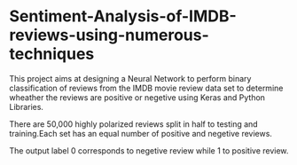 # Sentiment-Analysis-of-IMDB-reviews-using-numerous-techniques
This project aims at designing a Neural Network to perform binary classification of reviews from the IMDB movie review data set to determine wheather the reviews are positive or negetive using Keras and Python Libraries.

There are 50,000 highly polarized reviews split in half to testing and training.Each set has an equal number of positive and negetive reviews.

The output label 0 corresponds to negetive review while 1 to positive review.
